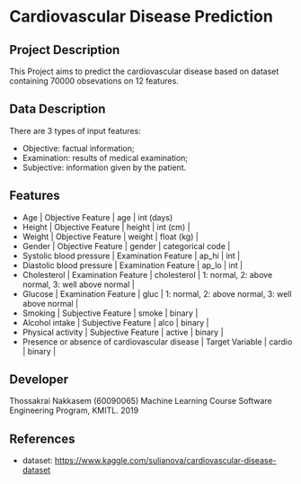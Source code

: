 # Cardiovascular Disease Prediction

## Project Description

This Project aims to predict the cardiovascular disease based on dataset containing 70000 obsevations on 12 features.

## Data Description

There are 3 types of input features:

- Objective: factual information;
- Examination: results of medical examination;
- Subjective: information given by the patient.

## Features

- Age | Objective Feature | age | int (days)
- Height | Objective Feature | height | int (cm) |
- Weight | Objective Feature | weight | float (kg) |
- Gender | Objective Feature | gender | categorical code |
- Systolic blood pressure | Examination Feature | ap_hi | int |
- Diastolic blood pressure | Examination Feature | ap_lo | int |
- Cholesterol | Examination Feature | cholesterol | 1: normal, 2: above normal, 3: well above normal |
- Glucose | Examination Feature | gluc | 1: normal, 2: above normal, 3: well above normal |
- Smoking | Subjective Feature | smoke | binary |
- Alcohol intake | Subjective Feature | alco | binary |
- Physical activity | Subjective Feature | active | binary |
- Presence or absence of cardiovascular disease | Target Variable | cardio | binary |


## Developer

Thossakrai Nakkasem (60090065)
Machine Learning Course
Software Engineering Program, KMITL.
2019

## References

- dataset: <https://www.kaggle.com/sulianova/cardiovascular-disease-dataset>

